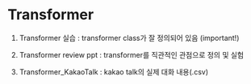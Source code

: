 # Transformer
1. Transformer 실습 : transformer class가 잘 정의되어 있음 (important!)

2. Transformer review ppt : transformer를 직관적인 관점으로 정의 및 실험

3. Transformer_KakaoTalk : kakao talk의 실제 대화 내용(.csv)
